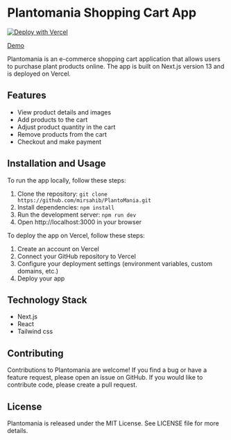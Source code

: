 # Plantomania Shopping Cart App

[![Deploy with Vercel](https://vercel.com/button)](https://vercel.com/new/clone?repository-url=https%3A%2F%2Fgithub.com%2Fmirsahib%2FPlantoMania)

[Demo](https://planto-mania.vercel.app/)

Plantomania is an e-commerce shopping cart application that allows users to purchase plant products online. The app is built on Next.js version 13 and is deployed on Vercel.

## Features

- View product details and images
- Add products to the cart
- Adjust product quantity in the cart
- Remove products from the cart
- Checkout and make payment

## Installation and Usage

To run the app locally, follow these steps:

1. Clone the repository: `git clone https://github.com/mirsahib/PlantoMania.git`
2. Install dependencies: `npm install`
3. Run the development server: `npm run dev`
4. Open http://localhost:3000 in your browser

To deploy the app on Vercel, follow these steps:

1. Create an account on Vercel
2. Connect your GitHub repository to Vercel
3. Configure your deployment settings (environment variables, custom domains, etc.)
4. Deploy your app

## Technology Stack

- Next.js
- React
- Tailwind css
## Contributing

Contributions to Plantomania are welcome! If you find a bug or have a feature request, please open an issue on GitHub. If you would like to contribute code, please create a pull request.

## License

Plantomania is released under the MIT License. See LICENSE file for more details.